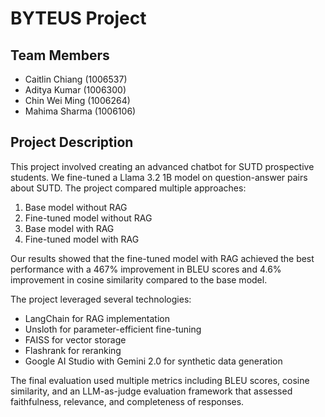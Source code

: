 # BYTEUS Project

## Team Members

- Caitlin Chiang (1006537)
- Aditya Kumar (1006300)
- Chin Wei Ming (1006264)
- Mahima Sharma (1006106)

## Project Description

This project involved creating an advanced chatbot for SUTD prospective students. We fine-tuned a Llama 3.2 1B model on question-answer pairs about SUTD. The project compared multiple approaches:

1. Base model without RAG
2. Fine-tuned model without RAG
3. Base model with RAG
4. Fine-tuned model with RAG

Our results showed that the fine-tuned model with RAG achieved the best performance with a 467% improvement in BLEU scores and 4.6% improvement in cosine similarity compared to the base model.

The project leveraged several technologies:

- LangChain for RAG implementation
- Unsloth for parameter-efficient fine-tuning
- FAISS for vector storage
- Flashrank for reranking
- Google AI Studio with Gemini 2.0 for synthetic data generation

The final evaluation used multiple metrics including BLEU scores, cosine similarity, and an LLM-as-judge evaluation framework that assessed faithfulness, relevance, and completeness of responses.
